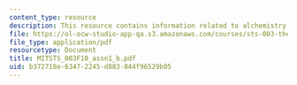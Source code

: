 ```yaml
---
content_type: resource
description: This resource contains information related to alchemistry.
file: https://ol-ocw-studio-app-qa.s3.amazonaws.com/courses/sts-003-the-rise-of-modern-science-fall-2010/b372718e63472245d883844f96529b05_MITSTS_003F10_assn1_b.pdf
file_type: application/pdf
resourcetype: Document
title: MITSTS_003F10_assn1_b.pdf
uid: b372718e-6347-2245-d883-844f96529b05
---
```

